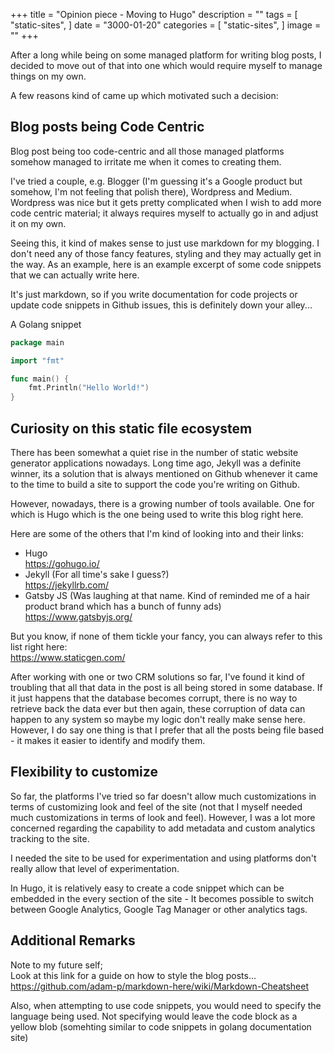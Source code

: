 +++
title = "Opinion piece - Moving to Hugo"
description = ""
tags = [
    "static-sites",
]
date = "3000-01-20"
categories = [
    "static-sites",
]
image = ""
+++

After a long while being on some managed platform for writing blog posts, I decided to move out of that into one which would require myself to manage things on my own.

A few reasons kind of came up which motivated such a decision:

## Blog posts being Code Centric

Blog post being too code-centric and all those managed platforms somehow managed to irritate me when it comes to creating them. 

I've tried a couple, e.g. Blogger (I'm guessing it's a Google product but somehow, I'm not feeling that polish there), Wordpress and Medium. Wordpress was nice but it gets pretty complicated when I wish to add more code centric material; it 
always requires myself to actually go in and adjust it on my own.

Seeing this, it kind of makes sense to just use markdown for my blogging. I don't need any of those fancy features, styling and they may actually get in the way. As an example, here is an example excerpt of some code snippets that we can actually write here.

It's just markdown, so if you write documentation for code projects or update code snippets in Github issues, this is definitely down your alley...

A Golang snippet  
```go
package main

import "fmt"

func main() {
    fmt.Println("Hello World!")
}
```

## Curiosity on this static file ecosystem

There has been somewhat a quiet rise in the number of static website generator applications nowadays. Long time ago, Jekyll was a definite winner, its a solution that is always mentioned on Github whenever it came to the time to build a site to support the code you're writing on Github.

However, nowadays, there is a growing number of tools available. One for which is Hugo which is
the one being used to write this blog right here.

Here are some of the others that I'm kind of looking into and their links:

- Hugo  
  https://gohugo.io/
- Jekyll (For all time's sake I guess?)  
  https://jekyllrb.com/
- Gatsby JS (Was laughing at that name. Kind of reminded me of a hair product brand which has a bunch of funny ads)  
  https://www.gatsbyjs.org/

But you know, if none of them tickle your fancy, you can always refer to this list right here:  
https://www.staticgen.com/

After working with one or two CRM solutions so far, I've found it kind of troubling that all that data in the post is all being stored in some database. If it just happens that the database becomes corrupt, there is no way to retrieve back the data ever but then again, these corruption of data can happen to any system so maybe my logic don't really make sense here. However, I do say one thing is that I prefer that all the posts being file based - it makes it easier to identify and modify them.

## Flexibility to customize

So far, the platforms I've tried so far doesn't allow much customizations in terms of customizing look and feel of the site (not that I myself needed much customizations in terms of look and feel). However, I was a lot more concerned 
regarding the capability to add metadata and custom analytics tracking to the site.

I needed the site to be used for experimentation and using platforms don't really allow that level of experimentation.

In Hugo, it is relatively easy to create a code snippet which can be embedded in the every section of the site - It becomes possible to switch between Google Analytics, Google Tag Manager or other analytics tags.

## Additional Remarks

Note to my future self;  
Look at this link for a guide on how to style the blog posts...  
https://github.com/adam-p/markdown-here/wiki/Markdown-Cheatsheet

Also, when attempting to use code snippets, you would need to specify the language being used.
Not specifying would leave the code block as a yellow blob (somehting similar to code snippets in golang documentation site)